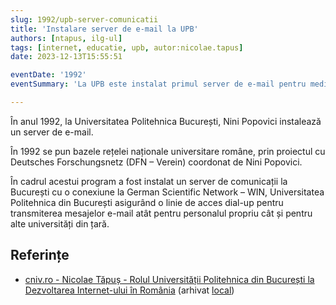 ```yaml
---
slug: 1992/upb-server-comunicatii
title: 'Instalare server de e-mail la UPB'
authors: [ntapus, ilg-ul]
tags: [internet, educatie, upb, autor:nicolae.tapus]
date: 2023-12-13T15:55:51

eventDate: '1992'
eventSummary: 'La UPB este instalat primul server de e-mail pentru mediul academic'

---
```


În anul 1992, la Universitatea Politehnica București, Nini Popovici
instalează un server de e-mail.

<!-- truncate -->

În 1992 se pun bazele rețelei naționale universitare române, prin
proiectul cu Deutsches Forschungsnetz (DFN – Verein) coordonat de Nini Popovici.

În cadrul acestui program a fost instalat un server de comunicații la
București cu o conexiune la German Scientific Network – WIN, Universitatea
Politehnica din București asigurând o linie de acces dial-up pentru
transmiterea mesajelor e-mail atât pentru personalul propriu cât și
pentru alte universități din țară.

## Referințe

- [cniv.ro - Nicolae Tăpuș - Rolul Universității Politehnica din București la Dezvoltarea Internet-ului în România](https://cniv.ro/documents/26/CNIV_Volum_Aniversar_2023_-_Versiune_Online_DPxioQg.pdf)  (arhivat [local](https://cronica-it.github.io/arhiva/))
